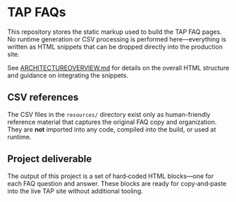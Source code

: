 # TAP FAQs

This repository stores the static markup used to build the TAP FAQ pages. No
runtime generation or CSV processing is performed here—everything is written as
HTML snippets that can be dropped directly into the production site.

See [ARCHITECTUREOVERVIEW.md](ARCHITECTUREOVERVIEW.md) for details on the
overall HTML structure and guidance on integrating the snippets.

## CSV references

The CSV files in the `resources/` directory exist only as human-friendly
reference material that captures the original FAQ copy and organization. They
are **not** imported into any code, compiled into the build, or used at runtime.

## Project deliverable

The output of this project is a set of hard‑coded HTML blocks—one for each FAQ
question and answer. These blocks are ready for copy‑and‑paste into the live
TAP site without additional tooling.

